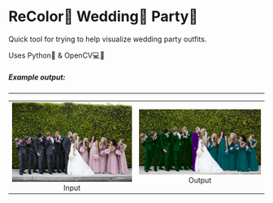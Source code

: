# ReColor🎨  Wedding👰   Party🎉

Quick tool for trying to help visualize wedding party outfits.

Uses Python🐍 & OpenCV💻👀

##### Example output:
---

<table width="500" border="0" cellpadding="5">
    <tr>
        <td align="center" valign="center">
            <img src='images/party_pink.jpg' width=350/>
            <br/>
            Input
        </td>
        <td align="center" valign="center">
            <img src='readme/recolor_g_gm_bm.png' width=350>
            <br/>
            Output
        </td>
    </tr>
</table>
